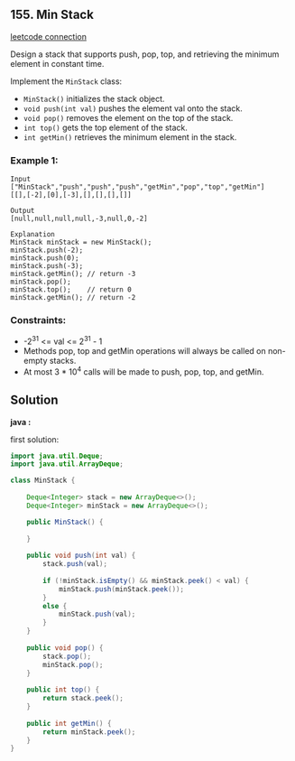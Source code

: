 ## 155. Min Stack

[leetcode connection](https://leetcode.com/problems/min-stack/)

Design a stack that supports push, pop, top, and retrieving the minimum element in constant time.

Implement the `MinStack` class:

* `MinStack()` initializes the stack object.
* `void push(int val)` pushes the element val onto the stack.
* `void pop()` removes the element on the top of the stack.
* `int top()` gets the top element of the stack.
* `int getMin()` retrieves the minimum element in the stack.

### Example 1:
```
Input
["MinStack","push","push","push","getMin","pop","top","getMin"]
[[],[-2],[0],[-3],[],[],[],[]]

Output
[null,null,null,null,-3,null,0,-2]

Explanation
MinStack minStack = new MinStack();
minStack.push(-2);
minStack.push(0);
minStack.push(-3);
minStack.getMin(); // return -3
minStack.pop();
minStack.top();    // return 0
minStack.getMin(); // return -2
```

### Constraints:

* -2<sup>31</sup> <= val <= 2<sup>31</sup> - 1
* Methods pop, top and getMin operations will always be called on non-empty stacks.
* At most 3 * 10<sup>4</sup> calls will be made to push, pop, top, and getMin.

## Solution

**java :**

first solution:
```java
import java.util.Deque;
import java.util.ArrayDeque;

class MinStack {
    
    Deque<Integer> stack = new ArrayDeque<>();
    Deque<Integer> minStack = new ArrayDeque<>();

    public MinStack() {
        
    }
    
    public void push(int val) {
        stack.push(val);
        
        if (!minStack.isEmpty() && minStack.peek() < val) {
            minStack.push(minStack.peek());
        }
        else {
            minStack.push(val);
        }
    }
    
    public void pop() {
        stack.pop();
        minStack.pop();
    }
    
    public int top() {
        return stack.peek();
    }
    
    public int getMin() {
        return minStack.peek();
    }
}
```